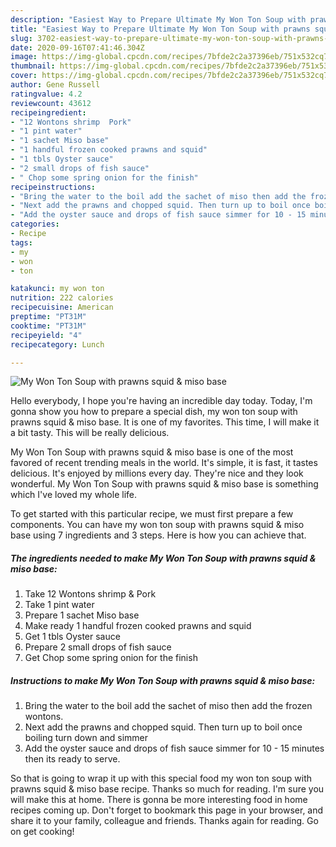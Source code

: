 ```yaml
---
description: "Easiest Way to Prepare Ultimate My Won Ton Soup with prawns squid &amp;amp; miso base"
title: "Easiest Way to Prepare Ultimate My Won Ton Soup with prawns squid &amp;amp; miso base"
slug: 3702-easiest-way-to-prepare-ultimate-my-won-ton-soup-with-prawns-squid-and-amp-miso-base
date: 2020-09-16T07:41:46.304Z
image: https://img-global.cpcdn.com/recipes/7bfde2c2a37396eb/751x532cq70/my-won-ton-soup-with-prawns-squid-miso-base-recipe-main-photo.jpg
thumbnail: https://img-global.cpcdn.com/recipes/7bfde2c2a37396eb/751x532cq70/my-won-ton-soup-with-prawns-squid-miso-base-recipe-main-photo.jpg
cover: https://img-global.cpcdn.com/recipes/7bfde2c2a37396eb/751x532cq70/my-won-ton-soup-with-prawns-squid-miso-base-recipe-main-photo.jpg
author: Gene Russell
ratingvalue: 4.2
reviewcount: 43612
recipeingredient:
- "12 Wontons shrimp  Pork"
- "1 pint water"
- "1 sachet Miso base"
- "1 handful frozen cooked prawns and squid"
- "1 tbls Oyster sauce"
- "2 small drops of fish sauce"
- " Chop some spring onion for the finish"
recipeinstructions:
- "Bring the water to the boil add the sachet of miso then add the frozen wontons."
- "Next add the prawns and chopped squid. Then turn up to boil once boiling turn down and simmer"
- "Add the oyster sauce and drops of fish sauce simmer for 10 - 15 minutes then its ready to serve."
categories:
- Recipe
tags:
- my
- won
- ton

katakunci: my won ton 
nutrition: 222 calories
recipecuisine: American
preptime: "PT31M"
cooktime: "PT31M"
recipeyield: "4"
recipecategory: Lunch

---
```



![My Won Ton Soup with prawns squid &amp; miso base](https://img-global.cpcdn.com/recipes/7bfde2c2a37396eb/751x532cq70/my-won-ton-soup-with-prawns-squid-miso-base-recipe-main-photo.jpg)

Hello everybody, I hope you're having an incredible day today. Today, I'm gonna show you how to prepare a special dish, my won ton soup with prawns squid &amp; miso base. It is one of my favorites. This time, I will make it a bit tasty. This will be really delicious.

My Won Ton Soup with prawns squid &amp; miso base is one of the most favored of recent trending meals in the world. It's simple, it is fast, it tastes delicious. It's enjoyed by millions every day. They're nice and they look wonderful. My Won Ton Soup with prawns squid &amp; miso base is something which I've loved my whole life.




To get started with this particular recipe, we must first prepare a few components. You can have my won ton soup with prawns squid &amp; miso base using 7 ingredients and 3 steps. Here is how you can achieve that.

<!--inarticleads1-->

##### The ingredients needed to make My Won Ton Soup with prawns squid &amp; miso base:

1. Take 12 Wontons shrimp &amp; Pork
1. Take 1 pint water
1. Prepare 1 sachet Miso base
1. Make ready 1 handful frozen cooked prawns and squid
1. Get 1 tbls Oyster sauce
1. Prepare 2 small drops of fish sauce
1. Get  Chop some spring onion for the finish




<!--inarticleads2-->

##### Instructions to make My Won Ton Soup with prawns squid &amp; miso base:

1. Bring the water to the boil add the sachet of miso then add the frozen wontons.
1. Next add the prawns and chopped squid. Then turn up to boil once boiling turn down and simmer
1. Add the oyster sauce and drops of fish sauce simmer for 10 - 15 minutes then its ready to serve.




So that is going to wrap it up with this special food my won ton soup with prawns squid &amp; miso base recipe. Thanks so much for reading. I'm sure you will make this at home. There is gonna be more interesting food in home recipes coming up. Don't forget to bookmark this page in your browser, and share it to your family, colleague and friends. Thanks again for reading. Go on get cooking!
